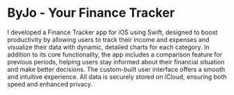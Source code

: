 # ByJo - Your Finance Tracker

I developed a Finance Tracker app for iOS using Swift, designed to boost productivity by allowing users to track their income and expenses and visualize their data with dynamic, detailed charts for each category. In addition to its core functionality, the app includes a comparison feature for previous periods, helping users stay informed about their financial situation and make better decisions. The custom-built user interface offers a smooth and intuitive experience. All data is securely stored on iCloud, ensuring both speed and enhanced privacy.
